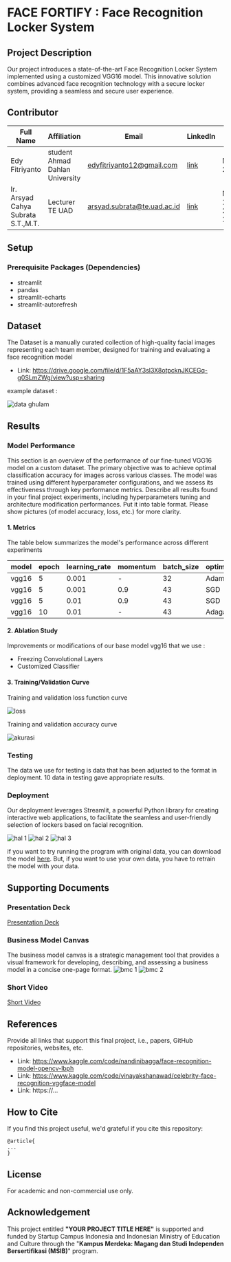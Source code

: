 # FACE FORTIFY : Face Recognition Locker System

## Project Description
Our project introduces a state-of-the-art Face Recognition Locker System implemented using a customized VGG16 model. This innovative solution combines advanced face recognition technology with a secure locker system, providing a seamless and secure user experience.

## Contributor
| Full Name | Affiliation | Email | LinkedIn | NIPM/NIM |
| --- | --- | --- | --- | --- |
| Edy Fitriyanto | student Ahmad Dahlan University | edyfitriyanto12@gmail.com | [link](https://www.linkedin.com/in/edy-fitriyanto-12163622a/) |NIM: 2100022030|
| Ir. Arsyad Cahya Subrata S.T.,M.T. | Lecturer TE UAD | arsyad.subrata@te.uad.ac.id | [link](https://www.linkedin.com/in/arsyad-cahya-subrata-692607153/) | NIPM : 19940621 202109 111 1415105 |

## Setup
### Prerequisite Packages (Dependencies)
- streamlit
- pandas
- streamlit-echarts
- streamlit-autorefresh


## Dataset
The Dataset is a manually curated collection of high-quality facial images representing each team member, designed for training and evaluating a face recognition model
- Link: https://drive.google.com/file/d/1F5aAY3sl3X8otpcknJKCEGq-g0SLmZWg/view?usp=sharing

example dataset :

![data ghulam](https://github.com/valentingea/face-recognition-locker-system/assets/117613132/2799604c-a994-41af-ba30-ca2539575979)

## Results
### Model Performance
This section is an overview of the performance of our fine-tuned VGG16 model on a custom dataset. The primary objective was to achieve optimal classification accuracy for images across various classes. The model was trained using different hyperparameter configurations, and we assess its effectiveness through key performance metrics.
Describe all results found in your final project experiments, including hyperparameters tuning and architecture modification performances. Put it into table format. Please show pictures (of model accuracy, loss, etc.) for more clarity.

#### 1. Metrics
The table below summarizes the model's performance across different experiments

| model | epoch | learning_rate | momentum | batch_size | optimizer | train_accuracy | val_accuracy |
| --- | --- | --- | --- | --- | --- | --- | --- |
| vgg16 | 5 | 0.001 | - | 32 | Adam | 97% | 96% | 
| vgg16 | 5 | 0.001 | 0.9 | 43 | SGD | 98% | 97% |
| vgg16 | 5 | 0.01 | 0.9 | 43 | SGD | 97% | 96% |
| vgg16 | 10 | 0.01 | - | 43 | Adagard | 96% | 98% |

#### 2. Ablation Study
Improvements or modifications of our base model vgg16 that we use :
- Freezing Convolutional Layers
- Customized Classifier

#### 3. Training/Validation Curve
Training and validation loss function curve

![loss](https://github.com/valentingea/face-recognition-locker-system/assets/117613132/e9957ea7-6050-45a4-ad8b-ba2b8122ff87)

Training and validation accuracy curve

![akurasi](https://github.com/valentingea/face-recognition-locker-system/assets/117613132/5d5e8b31-f0ba-472d-b4e6-57ad5effc5d9)
 
### Testing
The data we use for testing is data that has been adjusted to the format in deployment. 10 data in testing gave appropriate results.

### Deployment
Our deployment leverages Streamlit, a powerful Python library for creating interactive web applications, to facilitate the seamless and user-friendly selection of lockers based on facial recognition.

![hal 1](https://github.com/valentingea/face-recognition-locker-system/assets/117613132/f002bc0c-94ed-4b0b-bd89-1809ccb37f0a)
![hal 2](https://github.com/valentingea/face-recognition-locker-system/assets/117613132/265cd03d-782d-4f40-ade8-5573cd81b8a7)
![hal 3](https://github.com/valentingea/face-recognition-locker-system/assets/117613132/e012fcd0-8671-4703-8a7e-732dbea0078e)

if you want to try running the program with original data, you can download the model [here](https://drive.google.com/file/d/1sO6vQMFZmZaV3uD47ovzGRN8LuQ55hGf/view?usp=sharing). But, if you want to use your own data, you have to retrain the model with your data.

## Supporting Documents
### Presentation Deck
[Presentation Deck](https://drive.google.com/file/d/1ourl5lYNiHLecRYxaus7g-81wTnnRMXT/view?usp=sharing)

### Business Model Canvas
The business model canvas is a strategic management tool that provides a visual framework for developing, describing, and assessing a business model in a concise one-page format.
![bmc 1](https://github.com/valentingea/face-recognition-locker-system/assets/117613132/ca601234-0514-4e1b-9480-4e294afcca02)
![bmc 2](https://github.com/valentingea/face-recognition-locker-system/assets/117613132/3168af70-21fe-4caa-9822-8c2a638ffbd4)

### Short Video
[Short Video](https://drive.google.com/file/d/11GRKILC0B2dW9ttjJQZ0YE1K5kWBUXeA/view?usp=sharing)

## References
Provide all links that support this final project, i.e., papers, GitHub repositories, websites, etc.
- Link: https://www.kaggle.com/code/nandinibagga/face-recognition-model-opencv-lbph
- Link: https://www.kaggle.com/code/vinayakshanawad/celebrity-face-recognition-vggface-model
- Link: https://...

## How to Cite
If you find this project useful, we'd grateful if you cite this repository:
```
@article{
...
}
```

## License
For academic and non-commercial use only.

## Acknowledgement
This project entitled <b>"YOUR PROJECT TITLE HERE"</b> is supported and funded by Startup Campus Indonesia and Indonesian Ministry of Education and Culture through the "**Kampus Merdeka: Magang dan Studi Independen Bersertifikasi (MSIB)**" program.
